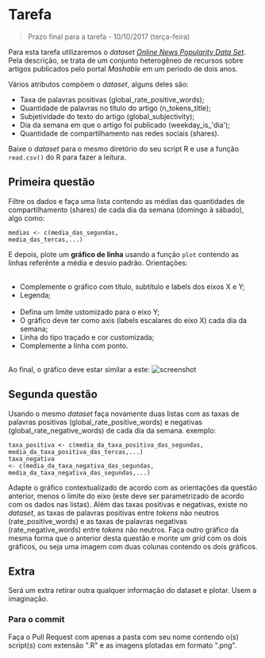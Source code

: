 # Tarefa

> Prazo final para a tarefa - 10/10/2017 (terça-feira) 

Para esta tarefa utilizaremos o <i>dataset</i> [<i>Online News Popularity Data Set</i>](https://archive.ics.uci.edu/ml/datasets/Online+News+Popularity). Pela descrição, se trata de um conjunto heterogêneo de recursos sobre artigos publicados pelo portal <i>Mashable</i> em um período de dois anos.

Vários atributos compõem o <i>dataset</i>, alguns deles são:
<ul>
  <li>Taxa de palavras positivas (global_rate_positive_words);</li>
  <li>Quantidade de palavras no título do artigo (n_tokens_title);</li>
  <li>Subjetividade do texto do artigo (global_subjectivity);</li>
  <li>Dia da semana em que o artigo foi publicado (weekday_is_'dia');</li>
  <li>Quantidade de compartilhamento nas redes sociais (shares).</li>
</ul>

Baixe o <i>dataset</i> para o mesmo diretório do seu script R e use a função <code>read.csv()</code> do R para fazer a leitura.

## Primeira questão

Filtre os dados e faça uma lista contendo as médias das quantidades de compartilhamento (shares) de cada dia da semana (domingo à sábado), algo como:

<code>medias <- c(media_das_segundas, media_das_tercas,...)</code><br>

E depois, plote um <b>gráfico de linha</b> usando a função <code>plot</code> contendo as linhas referênte a média e desvio padrão. Orientações:
<ul>  
  <li>Complemente o gráfico com título, subtítulo e labels dos eixos X e Y;</li>
  <li>Legenda;</li>
  <li>Defina um limite ustomizado para o eixo Y;</li>
  <li>O gráfico deve ter como axis (labels escalares do eixo X) cada dia da semana;</li>
  <li>Linha do tipo traçado e cor customizada;</li>
  <li>Complemente a linha com ponto.</li>    
</ul>

Ao final, o gráfico deve estar similar a este:
![screenshot](grafico_exemplo.png)

## Segunda questão

Usando o mesmo <i>dataset</i> faça novamente duas listas com as taxas de palavras positivas (global_rate_positive_words) e negativas (global_rate_negative_words) de cada dia da semana. exemplo:

<code>taxa_positiva <- c(media_da_taxa_positiva_das_segundas, media_da_taxa_positiva_das_tercas,...)</code><br>
<code>taxa_negativa <- c(media_da_taxa_negativa_das_segundas, media_da_taxa_negativa_das_segundas,...)</code><br>

Adapte o gráfico contextualizado de acordo com as orientações da questão anterior, menos o limite do eixo (este deve ser parametrizado de acordo com os dados nas listas).
Além das taxas positivas e negativas, existe no <i>dataset</i>, as taxas de palavras positivas entre <i>tokens</i> não neutros (rate_positive_words) e as taxas de palavras negativas (rate_negative_words) entre <i>tokens</i> não neutros. Faça outro gráfico da mesma forma que o anterior desta questão e monte um <i>grid</i> com os dois gráficos, ou seja uma imagem com duas colunas contendo os dois gráficos.

## Extra

Será um extra retirar outra qualquer informação do dataset e plotar. Usem a imaginação.

### Para o commit

Faça o Pull Request com apenas a pasta com seu nome contendo o(s) script(s) com extensão ".R" e as imagens plotadas em formato ".png".
